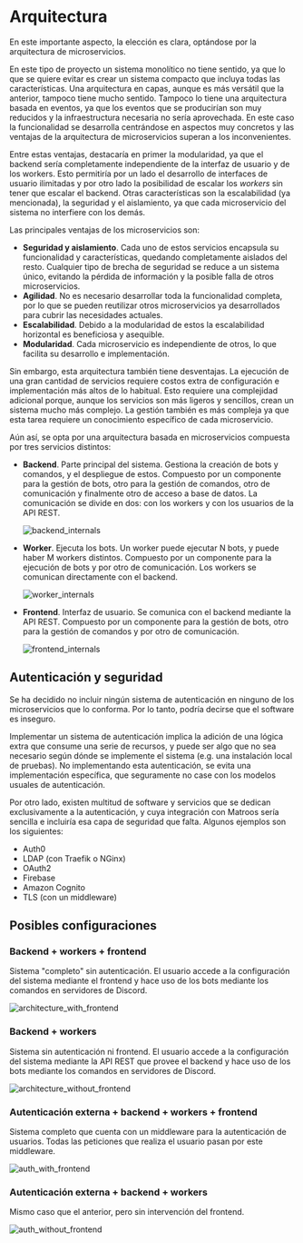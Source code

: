# Arquitectura

En este importante aspecto, la elección es clara, optándose por la arquitectura de microservicios.

En este tipo de proyecto un sistema monolítico no tiene sentido, ya que lo que se quiere evitar es crear un sistema compacto que incluya todas las características. Una arquitectura en capas, aunque es más versátil que la anterior, tampoco tiene mucho sentido. Tampoco lo tiene una arquitectura basada en eventos, ya que los eventos que se producirían son muy reducidos y la infraestructura necesaria no sería aprovechada. En este caso la funcionalidad se desarrolla centrándose en aspectos muy concretos y las ventajas de la arquitectura de microservicios superan a los inconvenientes.

Entre estas ventajas, destacaría en primer la modularidad, ya que el backend sería completamente independiente de la interfaz de usuario y de los workers. Esto permitiría por un lado el desarrollo de interfaces de usuario ilimitadas y por otro lado la posibilidad de escalar los *workers* sin tener que escalar el backend. Otras características son la escalabilidad (ya mencionada), la seguridad y el aislamiento, ya que cada microservicio del sistema no interfiere con los demás.

Las principales ventajas de los microservicios son:

- **Seguridad y aislamiento**. Cada uno de estos servicios encapsula su funcionalidad y características, quedando completamente aislados del resto. Cualquier tipo de brecha de seguridad se reduce a un sistema único, evitando la pérdida de información y la posible falla de otros microservicios.
- **Agilidad**. No es necesario desarrollar toda la funcionalidad completa, por lo que se pueden reutilizar otros microservicios ya desarrollados para cubrir las necesidades actuales.
- **Escalabilidad**. Debido a la modularidad de estos la escalabilidad horizontal es beneficiosa y asequible.
- **Modularidad**. Cada microservicio es independiente de otros, lo que facilita su desarrollo e implementación.

Sin embargo, esta arquitectura también tiene desventajas. La ejecución de una gran cantidad de servicios requiere costos extra de configuración e implementación más altos de lo habitual. Esto requiere una complejidad adicional porque, aunque los servicios son más ligeros y sencillos, crean un sistema mucho más complejo. La gestión también es más compleja ya que esta tarea requiere un conocimiento específico de cada microservicio.

Aún así, se opta por una arquitectura basada en microservicios compuesta por tres servicios distintos:

- **Backend**. Parte principal del sistema. Gestiona la creación de bots y comandos, y el despliegue de estos. Compuesto por un componente para la gestión de bots, otro para la gestión de comandos, otro de comunicación y finalmente otro de acceso a base de datos. La comunicación se divide en dos: con los workers y con los usuarios de la API REST.

  ![backend_internals](img/backend_internals.png)

- **Worker**. Ejecuta los bots. Un worker puede ejecutar N bots, y puede haber M workers distintos. Compuesto por un componente para la ejecución de bots y por otro de comunicación. Los workers se comunican directamente con el backend.

  ![worker_internals](img/worker_internals.png)

- **Frontend**. Interfaz de usuario. Se comunica con el backend mediante la API REST. Compuesto por un componente para la gestión de bots, otro para la gestión de comandos y por otro de comunicación.

  ![frontend_internals](img/frontend_internals.png)

## Autenticación y seguridad

Se ha decidido no incluir ningún sistema de autenticación en ninguno de los microservicios que lo conforma. Por lo tanto, podría decirse que el software es inseguro.

Implementar un sistema de autenticación implica la adición de una lógica extra que consume una serie de recursos, y puede ser algo que no sea necesario según dónde se implemente el sistema (e.g. una instalación local de pruebas). No implementando esta autenticación, se evita una implementación específica, que seguramente no case con los modelos usuales de autenticación.

Por otro lado, existen multitud de software y servicios que se dedican exclusivamente a la autenticación, y cuya integración con Matroos sería sencilla e incluiría esa capa de seguridad que falta. Algunos ejemplos son los siguientes:

- Auth0
- LDAP (con Traefik o NGinx)
- OAuth2
- Firebase
- Amazon Cognito
- TLS (con un middleware)

## Posibles configuraciones

### Backend + workers + frontend

Sistema "completo" sin autenticación. El usuario accede a la configuración del sistema mediante el frontend y hace uso de los bots mediante los comandos en servidores de Discord.

![architecture_with_frontend](img/architecture_with_frontend.png)

### Backend + workers

Sistema sin autenticación ni frontend. El usuario accede a la configuración del sistema mediante la API REST que provee el backend y hace uso de los bots mediante los comandos en servidores de Discord.

![architecture_without_frontend](img/architecture_without_frontend.png)

### Autenticación externa + backend + workers + frontend

Sistema completo que cuenta con un middleware para la autenticación de usuarios. Todas las peticiones que realiza el usuario pasan por este middleware.

![auth_with_frontend](img/auth_with_frontend.png)

### Autenticación externa + backend + workers

Mismo caso que el anterior, pero sin intervención del frontend.

![auth_without_frontend](img/auth_without_frontend.png)
